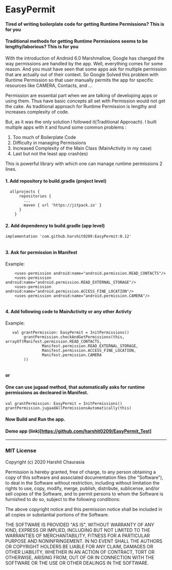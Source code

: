 # EasyPermit

#### Tired of writing boilerplate code for getting Runtime Permissions? This is for you

#### Traditional methods for getting Runtime Permissions seems to be lengthy/laborious? This is for you

With the introduction of Android 6.0 Marshmallow, Google has changed the way permissions are handled by the app. Well, everything comes for some reason. And you must have seen that some apps ask for multiple permission that are actually out of their context. So Google Solved this problem with Runtime Permission so that user manually permits the app for specific resources like CAMERA, Contacts, and …

Permission are essential part when we are talking of developing apps or using them. Thus have basic concepts all set with Permission would not get the cake. As traditional approach for Runtime Permission is lengthy and increases complexity of code.

But, as it was the only solution I followed it(Traditional Approach). I built multiple apps with it and found some common problems :

1. Too much of Boilerplate Code
1. Difficulty in managing Permissions
1. Increased Complexity of the Main Class (MainActivity in my case)
1. Last but not the least app crash(es)

This is powerful library with which one can manage runtime permissions 2 lines.
#### 1. Add repository to build.gradle (project level)
```
  allprojects {
      repositories {
        ...
        maven { url 'https://jitpack.io' }
      }
    }
```
#### 2. Add dependency to build.gradle (app level)
```
implementation 'com.github.harshit0209:EasyPermit:0.12'
   
```
#### 3. Ask for permission in Manifest
Example:
```
    <uses-permission android:name="android.permission.READ_CONTACTS"/>
    <uses-permission android:name="android.permission.READ_EXTERNAL_STORAGE"/>
    <uses-permission android:name="android.permission.ACCESS_FINE_LOCATION"/>
    <uses-permission android:name="android.permission.CAMERA"/>
   
```
#### 4. Add following code to MainActivity or any other Activty
Example:
```
   val grantPermission: EasyPermit = InitPermissions()
        grantPermission.checkAndGetPermissions(this, arrayOf(Manifest.permission.READ_CONTACTS,
                Manifest.permission.READ_EXTERNAL_STORAGE,
                Manifest.permission.ACCESS_FINE_LOCATION,
                Manifest.permission.CAMERA
        ))               
   
```
#### or
#### One can use **jugaad** method, that automatically asks for runtime permissions as decleared in Manifest.
```
val grantPermission: EasyPermit = InitPermissions()
grantPermission.jugaadAllPermissionsAutomatically(this)
```

#### Now Build and Run the app.
#### Demo app (link)[https://github.com/harshit0209/EasyPermit_Test]


-----------------------------------------------------------------------------

### MIT License

Copyright (c) 2020 Harshit Chaurasia

Permission is hereby granted, free of charge, to any person obtaining a copy
of this software and associated documentation files (the "Software"), to deal
in the Software without restriction, including without limitation the rights
to use, copy, modify, merge, publish, distribute, sublicense, and/or sell
copies of the Software, and to permit persons to whom the Software is
furnished to do so, subject to the following conditions:

The above copyright notice and this permission notice shall be included in all
copies or substantial portions of the Software.

THE SOFTWARE IS PROVIDED "AS IS", WITHOUT WARRANTY OF ANY KIND, EXPRESS OR
IMPLIED, INCLUDING BUT NOT LIMITED TO THE WARRANTIES OF MERCHANTABILITY,
FITNESS FOR A PARTICULAR PURPOSE AND NONINFRINGEMENT. IN NO EVENT SHALL THE
AUTHORS OR COPYRIGHT HOLDERS BE LIABLE FOR ANY CLAIM, DAMAGES OR OTHER
LIABILITY, WHETHER IN AN ACTION OF CONTRACT, TORT OR OTHERWISE, ARISING FROM,
OUT OF OR IN CONNECTION WITH THE SOFTWARE OR THE USE OR OTHER DEALINGS IN THE
SOFTWARE.
